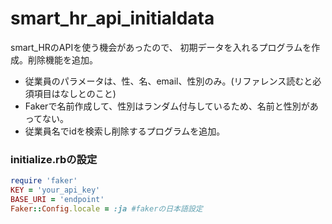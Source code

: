# smart_hr_api_initialdata

smart_HRのAPIを使う機会があったので、
初期データを入れるプログラムを作成。削除機能を追加。

- 従業員のパラメータは、性、名、email、性別のみ。(リファレンス読むと必須項目はなしとのこと)
- Fakerで名前作成して、性別はランダム付与しているため、名前と性別があってない。
- 従業員名でidを検索し削除するプログラムを追加。



### initialize.rbの設定
```ruby:initialize.rb
require 'faker'
KEY = 'your_api_key'
BASE_URI = 'endpoint'
Faker::Config.locale = :ja #fakerの日本語設定
```
